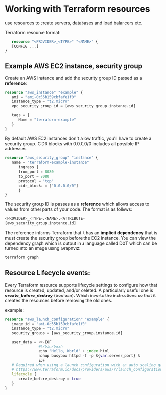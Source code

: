 # Working with Terraform resources

use resources to create servers, databases and load balancers etc.

Terraform resource format:

```tf
   resource "<PROVIDER>_<TYPE>" "<NAME>" {
   [CONFIG ...]
}
```

## Example AWS EC2 instance, security group

Create an AWS instance and add the security group ID passed as a **reference**:

```tf
resource "aws_instance" "example" {
   ami = "ami-0c55b159cbfafe1f0"
   instance_type = "t2.micro"
   vpc_security_group_id = [aws_security_group.instance.id]

   tags = {
      Name = "terraform-example"
   }
}
```

By default AWS EC2 instances don't allow traffic, you'll have to create a security group.  CIDR blocks with 0.0.0.0/0 includes all possible IP addresses

```tf
resource "aws_security_group" "instance" {
   name = "terraform-example-instance"
      ingress {
      from_port = 8080
      to_port = 8080
      protocol = "tcp"
      cidr_blocks = ["0.0.0.0/0"]
      }
}
```

The security group ID is passes as a **reference** which allows access to values from other parts of your code.  The format is as follows:

```tf
<PROVIDER>_<TYPE>.<NAME>.<ATTRIBUTE>
[aws_security_group.instance.id]
```

The reference informs Terraform that it has an **implicit dependency** that is must create the security group before the EC2 instance. You can view the dependency graph which is output in a language called DOT which can be turned into an image using Graphviz:

```sh
terraform graph
```

## Resource Lifecycle events:

Every Terraform resource supports lifecycle settings to configure how that resource is created, updated, and/or deleted.  A particularly useful one is **create_before_destroy** (boolean). Which inverts the instructions so that it creates the resources before removing the old ones.

example:

```tf
resource "aws_launch_configuration" "example" {
   image_id = "ami-0c55b159cbfafe1f0"
   instance_type = "t2.micro"
   security_groups = [aws_security_group.instance.id]

   user_data = <<-EOF
               #!/bin/bash
               echo "Hello, World" > index.html
               nohup busybox httpd -f -p ${var.server_port} &
               EOF
   # Required when using a launch configuration with an auto scaling group.
   # https://www.terraform.io/docs/providers/aws/r/launch_configuration.html
   lifecycle {
      create_before_destroy = true
   }
}
```
